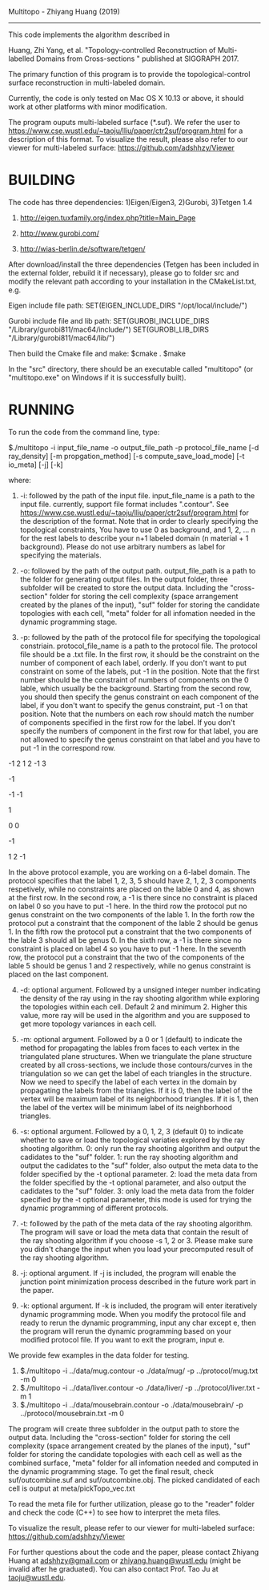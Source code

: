 Multitopo - Zhiyang Huang (2019)

------------------------------------

This code implements the algorithm described in

Huang, Zhi Yang, et al. "Topology-controlled Reconstruction of Multi-labelled Domains from Cross-sections
"  published at SIGGRAPH 2017.

The primary function of this program is to provide the topological-control surface reconstruction in multi-labeled domain.

Currently, the code is only tested on Mac OS X 10.13 or above, it should work at other platforms with minor modification.

The program ouputs multi-labeled surface (*.suf). We refer the user to https://www.cse.wustl.edu/~taoju/lliu/paper/ctr2suf/program.html for a description of this format. To visualize the result, please also refer to our viewer for multi-labeled surface:
https://github.com/adshhzy/Viewer

BUILDING
======================================================================================================


The code has three dependencies: 1)Eigen/Eigen3,  2)Gurobi,   3)Tetgen 1.4

1. http://eigen.tuxfamily.org/index.php?title=Main_Page

2. http://www.gurobi.com/

3. http://wias-berlin.de/software/tetgen/

After download/install the three dependencies (Tetgen has been included in the external folder, rebuild it if necessary), please go to folder src and modify the relevant path according to your installation in the CMakeList.txt, e.g.

Eigen include file path: SET(EIGEN_INCLUDE_DIRS "/opt/local/include/")

Gurobi include file and lib path: SET(GUROBI_INCLUDE_DIRS "/Library/gurobi811/mac64/include/") SET(GUROBI_LIB_DIRS "/Library/gurobi811/mac64/lib/")


Then build the Cmake file and make:
$cmake .
$make

In the "src" directory, there should be an executable called "multitopo" (or "multitopo.exe" on Windows if it is successfully built).


RUNNING
======================================================================================================

To run the code from the command line, type:

$./multitopo -i input_file_name -o output_file_path -p protocol_file_name [-d ray_density] [-m propgation_method] [-s compute_save_load_mode] [-t io_meta] [-j] [-k]

where:
1. -i: followed by the path of the input file. input_file_name is a path to the input file. currently, support file format includes ".contour". See https://www.cse.wustl.edu/~taoju/lliu/paper/ctr2suf/program.html for the description of the format. Note that in order to clearly specifying the topological constraints, You have to use 0 as background, and 1, 2, ... n for the rest labels to describe your n+1 labeled domain (n material + 1 background). Please do not use arbitrary numbers as label for specifying the materials.

2. -o: followed by the path of the output path. output_file_path is a path to the folder for generating output files. In the output folder, three subfolder will be created to store the output data. Including the "cross-section" folder for storing the cell complexity (space arrangement created by the planes of the input), "suf" folder for storing the candidate topologies with each cell, "meta" folder for all infomation needed in the dynamic programming stage.

3. -p: followed by the path of the protocol file for specifying the topological constriain. protocol_file_name is a path to the protocol file. The protocol file should be a .txt file. In the first row, it should be the constraint on the number of component of each label, orderly. If you don't want to put constraint on some of the labels, put -1 in the position. Note that the first number should be the constraint of numbers of components on the 0 lable, which usually be the background. Starting from the second row, you should then specify the genus constraint on each component of the label, if you don't want to specify the genus constraint, put -1 on that position. Note that the numbers on each row should match the number of components specified in the first row for the label. If you don't specify the numbers of component in the first row for that label, you are not allowed to specify the genus constraint on that label and you have to put -1 in the correspond row.

-1 2 1 2 -1 3

-1

-1 -1

1

0 0

-1

1 2 -1

In the above protocol example, you are working on a 6-label domain. The protocol specifies that the label 1, 2, 3, 5 should have 2, 1, 2, 3 components respetively, while no constraints are placed on the lable 0 and 4, as shown at the first row. In the second row, a -1 is there since no constraint is placed on label 0 so you have to put -1 here. In the third row the protocol put no genus constraint on the two components of the lable 1. In the forth row the protocol put a constraint that the component of the lable 2 should be genus 1. In the fifth row the protocol put a constraint that the two components of the lable 3 should all be genus 0. In the sixth row, a -1 is there since no constraint is placed on label 4 so you have to put -1 here. In the seventh row,  the protocol put a constraint that the two of the components of the lable 5 should be genus 1 and 2 respectively, while no genus constraint is placed on the last component.

4. -d: optional argument. Followed by a unsigned integer number indicating the density of the ray using in the ray shooting algorithm while exploring the topologies within each cell. Default 2 and minimum 2. Higher this value, more ray will be used in the algorithm and you are supposed to get more topology variances in each cell.

5. -m: optional argument. Followed by a 0 or 1 (default) to indicate the method for propagating the lables from faces to each vertex in the triangulated plane structures. When we triangulate the plane structure created by all cross-sections, we include those contours/curves in the triangulation so we can get the label of each triangles in the structure. Now we need to specify the label of each vertex in the domain by propagating the labels from the triangles. If it is 0, then the label of the vertex will be maximum label of its neighborhood triangles. If it is 1, then the label of the vertex will be minimum label of its neighborhood triangles.    

6. -s: optional argument. Followed by a 0, 1, 2, 3  (default 0) to indicate whether to save or load the topological variaties explored by the ray shooting algorithm. 0: only run the ray shooting algorithm and output the cadidates to the "suf" folder. 1: run the ray shooting algorithm and output the cadidates to the "suf" folder, also output the meta data to the folder specified by the -t optional parameter. 2: load the meta data from the folder specified by the -t optional parameter, and also output the cadidates to the "suf" folder. 3: only load the meta data from the folder specified by the -t optional parameter, this mode is used for trying the dynamic programming of different protocols.

7. -t: followed by the path of the meta data of the ray shooting algorithm. The program will save or load the meta data that contain the result of the ray shooting algorithm if you choose -s 1, 2 or 3. Please make sure you didn't change the input when you load your precomputed result of the ray shooting algorithm.

8. -j: optional argument. If -j is included, the program will enable the junction point minimization process described in the future work part in the paper.

9. -k: optional argument. If -k is included, the program will enter iteratively dynamic programming mode. When you modify the protocol file and ready to rerun the dynamic programming, input any char except e, then the program will rerun the dynamic programming based on your modified protocol file. If you want to exit the program, input e.

We provide few examples in the data folder for testing.
1. $./multitopo -i ../data/mug.contour -o ./data/mug/ -p ../protocol/mug.txt -m 0
2. $./multitopo -i ../data/liver.contour -o ./data/liver/ -p ../protocol/liver.txt -m 1
3. $./multitopo -i ../data/mousebrain.contour -o ./data/mousebrain/ -p ../protocol/mousebrain.txt -m 0

The program will create three subfolder in the output path to store the output data. Including the "cross-section" folder for storing the cell complexity (space arrangement created by the planes of the input), "suf" folder for storing the candidate topologies with each cell as well as the combined surface, "meta" folder for all infomation needed and computed in the dynamic programming stage. To get the final result, check suf/outcombine.suf and suf/outcombine.obj. The picked candidated of each cell is output at meta/pickTopo_vec.txt

To read the meta file for further utilization, please go to the "reader" folder and check the code (C++) to see how to interpret the meta files.

To visualize the result, please refer to our viewer for multi-labeled surface:
https://github.com/adshhzy/Viewer

For further questions about the code and the paper, please contact Zhiyang Huang at adshhzy@gmail.com or zhiyang.huang@wustl.edu (might be invalid after he graduated). You can also contact Prof. Tao Ju at taoju@wustl.edu.



